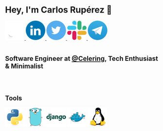 # Hey, I'm Carlos Rupérez 🤩

<a href="https://github.com/carlosruperez">
    <img src="assets/github.png" width="64">
</a>
<a href="https://www.linkedin.com/in/carlos-rup%C3%A9rez-hibern%C3%B3n-4001b3b6/">
    <img src="assets/linkedin.png" width="64">
</a>
<a href="https://twitter.com/carlosruperez">
    <img src="assets/twitter.png" width="64">
</a>
<a href="https://slack.com/app_redirect?channel=UU18PBC0K"><img src="assets/slack.svg" width="64">
</a>
<a href="https://t.me/carlosruperez" target="_blank">
    <img aling="center"  src="assets/telegram.webp" width="64">
</a>

<br/>
<br/>

## Software Engineer at [@Celering](https://github.com/celering), Tech Enthusiast & Minimalist

<br/>
<br/>

## Tools

<div>  
<img aling="center" width="64" src="assets/python.svg">
<img aling="center"  src="assets/go.svg" width="64">
<img aling="center"  src="assets/django.png" width="64">
<img aling="center"  src="assets/docker.png" width="64">
<img aling="center"  src="assets/tux.svg" width="64">
</div>